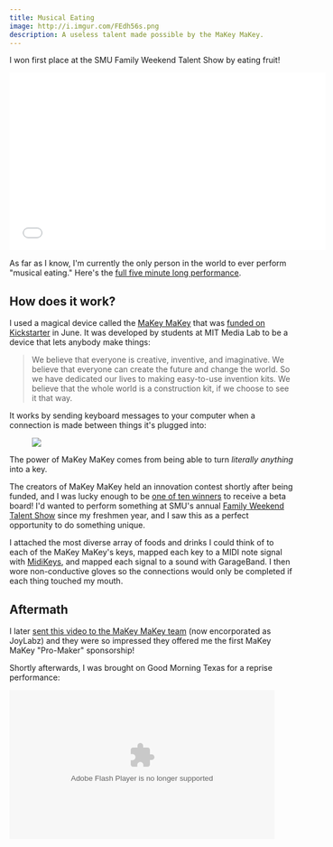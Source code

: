 ```yaml
---
title: Musical Eating
image: http://i.imgur.com/FEdh56s.png
description: A useless talent made possible by the MaKey MaKey.
---
```


I won first place at the SMU Family Weekend Talent Show by eating fruit!

<iframe width="560" height="315" src="//www.youtube.com/embed/yldSlMooRfQ" frameborder="0" allowfullscreen></iframe>

As far as I know, I'm currently the only person in the world to ever perform "musical eating." Here's the [full five minute long performance](https://www.youtube.com/watch?v=Uiq0DTCJvy0).

## How does it work?

I used a magical device called the [MaKey MaKey](http://www.makeymakey.com/) that was [funded on Kickstarter](http://www.kickstarter.com/projects/joylabs/makey-makey-an-invention-kit-for-everyone) in June. It was developed by students at MIT Media Lab to be a device that lets anybody make things:

> We believe that everyone is creative, inventive, and imaginative. We believe that everyone can create the future and change the world. So we have dedicated our lives to making easy-to-use invention kits. We believe that the whole world is a construction kit, if we choose to see it that way. 

It works by sending keyboard messages to your computer when a connection is made between things it's plugged into:

<figure class="left"><img src="http://i.imgur.com/tYxhuLG.jpg" /><figcaption></figcaption></figure>

The power of MaKey MaKey comes from being able to turn *literally anything* into a key.

The creators of MaKey MaKey held an innovation contest shortly after being funded, and I was lucky enough to be [one of ten winners](http://www.kickstarter.com/projects/joylabs/makey-makey-an-invention-kit-for-everyone/posts/242251) to receive a beta board! I'd wanted to perform something at SMU's annual [Family Weekend Talent Show](http://smu.edu/sf/family%20weekend/FW%20Talent%20Show.asp) since my freshmen year, and I saw this as a perfect opportunity to do something unique.

I attached the most diverse array of foods and drinks I could think of to each of the MaKey MaKey's keys, mapped each key to a MIDI note signal with [MidiKeys](http://www.manyetas.com/creed/midikeys.html), and mapped each signal to a sound with GarageBand. I then wore non-conductive gloves so the connections would only be completed if each thing touched my mouth.
 
## Aftermath

I later [sent this video to the MaKey MaKey team](http://www.makeymakey.com/forums/index.php?topic=1241.0) (now encorporated as JoyLabz) and they were so impressed they offered me the first MaKey MaKey "Pro-Maker" sponsorship!

Shortly afterwards, I was brought on Good Morning Texas for a reprise performance:

<script src="http://www.wfaa.com/templates/belo_embedWrapper.js?storyid=179119611&pos=top&swfw=470"></script><object id="bimvidplayer0" width="470" height="264" classid="clsid:D27CDB6E-AE6D-11cf-96B8-444553540000"><param value="true" name="allowfullscreen"/><param value="always" name="allowscriptaccess"/><param value="high" name="quality"/>    <param value="true" name="cachebusting"/><param value="#000000" name="bgcolor"/><param name="movie" value="http://swfs.bimvid.com/bimvid_player-3_2_7.swf?x-bim-callletters=WFAA" /><param value="config=http://www.wfaa.com/?j=179119611&ref=http://www.wfaa.com/good-morning-texas/A-symphony-of-food-179119611.html" name="flashvars"/><embed src="http://swfs.bimvid.com/bimvid_player-3_2_7.swf?x-bim-callletters=WFAA" type="application/x-shockwave-flash" width="470" height="264" allowfullscreen="true" allowscriptaccess="always" cachebusting="true" flashvars="config=http://www.wfaa.com/?j=179119611&ref=http://www.wfaa.com/good-morning-texas/A-symphony-of-food-179119611.html" bgcolor="#000000" quality="true"></embed></object><script src="http://www.wfaa.com/templates/belo_embedWrapper.js?storyid=179119611&pos=bottom"></script>
